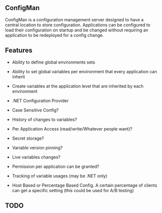 ## ConfigMan

ConfigMan is a configuration management server designed to have a central location to store configuration. Applications can be configured to load their configuration
on startup and be changed without requiring an application to be redeployed for a config change.

## Features
- Ability to define global environments sets 
- Ability to set global variables per environment that every application can inherit
- Create variables at the application level that are inherited by each environment
- .NET Configuration Provider

- Case Sensitive Config?
- History of changes to variables?
- Per Application Access (read/write/Whatever people want)?
- Secret storage?
- Variable version pinning?
- Live variables changes?
- Permission per application can be granted?
- Tracking of variable usages (may be .NET only)
- Host Based or Percentage Based Config. A certain percentage of clients can get a specific setting (this could be used for A/B testing)


## TODO
- Setup Screen
- Forgot Password

Environment Sets
- Delete Environment Set not working (I think because we are getting live events)
- Delete Environment (will cascase to all children apps?)
- Rename Environment (will cascade to all children apps?)
- Duplicate Prevention (in progress)
- History (in progress)
- Copy Environment Set
- Versioning

Applications
- Detach from Environment Set
- Add custom environment above environment set
- Applied Config
- Duplicate Prevention (in progress)
- History (in progress)
- Copy Application
- Host Based or Percentage Based Config. A certain percentage of clients can get a specific setting (this could be used for A/B testing)
- Versioning

Users
- All of it

Settings
- All of it